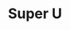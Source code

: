 ---
title: "Super U"
url: /valdahon/super-u-rue-du-marechal-de-lattre-de-tassigny/
shop: Supermarkt
---